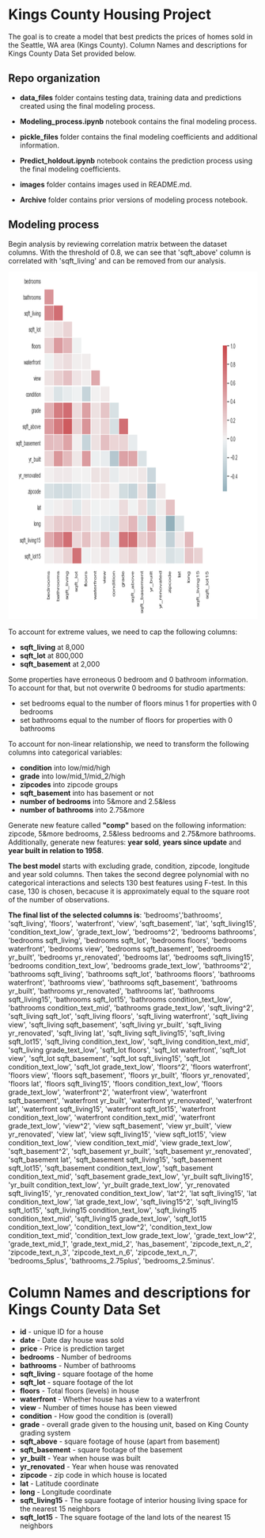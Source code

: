 # Kings County Housing Project

The goal is to create a model that best predicts the prices of homes sold in the Seattle, WA area (Kings County). Column Names and descriptions for Kings County Data Set provided below.


## Repo organization

- **data_files** folder contains testing data, training data and predictions created using the final modeling process.

- **Modeling_process.ipynb** notebook contains the final modeling process.  

- **pickle_files** folder contains the final modeling coefficients and additional information.  

- **Predict_holdout.ipynb** notebook contains the prediction process using the final modeling coefficients.

- **images** folder contains images used in README.md.

- **Archive** folder contains prior versions of modeling process notebook.


## Modeling process

Begin analysis by reviewing correlation matrix between the dataset columns. With the threshold of 0.8, we can see that 'sqft_above' column is correlated with 'sqft_living' and can be removed from our analysis.

<p align="center">
   <img width="900" height="700" src=images/correlation.png>
</p> 

To account for extreme values, we need to cap the following columns:
- **sqft_living** at 8,000
- **sqft_lot** at 800,000
- **sqft_basement** at 2,000


Some properties have erroneous 0 bedroom and 0 bathroom information. To account for that, but not overwrite 0 bedrooms for studio apartments:
- set bedrooms equal to the number of floors minus 1 for properties with 0 bedrooms
- set bathrooms equal to the number of floors for properties with 0 bathrooms


To account for non-linear relationship, we need to transform the following columns into categorical variables:
- **condition** into low/mid/high
- **grade** into low/mid_1/mid_2/high
- **zipcodes** into zipcode groups
- **sqft_basement** into has basement or not
- **number of bedrooms** into 5&more and 2.5&less
- **number of bathrooms** into 2.75&more


Generate new feature called **"comp"** based on the following information: zipcode, 5&more bedrooms, 2.5&less bedrooms and 2.75&more bathrooms. Additionally, generate new features: **year sold**, **years since update** and **year built in relation to 1958**.


**The best model** starts with excluding grade, condition, zipcode, longitude and year sold columns. Then takes the second degree polynomial with no categorical interactions and selects 130 best features using F-test. In this case, 130 is chosen, becacuse it is approximately equal to the square root of the number of observations.


**The final list of the selected columns is**: 'bedrooms','bathrooms', 'sqft_living', 'floors', 'waterfront', 'view', 'sqft_basement', 'lat', 'sqft_living15', 'condition_text_low', 'grade_text_low', 'bedrooms^2', 'bedrooms bathrooms', 'bedrooms sqft_living', 'bedrooms sqft_lot', 'bedrooms floors', 'bedrooms waterfront', 'bedrooms view', 'bedrooms sqft_basement', 'bedrooms yr_built', 'bedrooms yr_renovated', 'bedrooms lat', 'bedrooms sqft_living15', 'bedrooms condition_text_low', 'bedrooms grade_text_low', 'bathrooms^2', 'bathrooms sqft_living', 'bathrooms sqft_lot', 'bathrooms floors', 'bathrooms waterfront', 'bathrooms view', 'bathrooms sqft_basement', 'bathrooms yr_built', 'bathrooms yr_renovated', 'bathrooms lat', 'bathrooms sqft_living15', 'bathrooms sqft_lot15', 'bathrooms condition_text_low', 'bathrooms condition_text_mid', 'bathrooms grade_text_low', 'sqft_living^2', 'sqft_living sqft_lot', 'sqft_living floors', 'sqft_living waterfront', 'sqft_living view', 'sqft_living sqft_basement', 'sqft_living yr_built', 'sqft_living yr_renovated', 'sqft_living lat', 'sqft_living sqft_living15', 'sqft_living sqft_lot15', 'sqft_living condition_text_low', 'sqft_living condition_text_mid', 'sqft_living grade_text_low', 'sqft_lot floors', 'sqft_lot waterfront', 'sqft_lot view', 'sqft_lot sqft_basement', 'sqft_lot sqft_living15', 'sqft_lot condition_text_low', 'sqft_lot grade_text_low', 'floors^2', 'floors waterfront', 'floors view', 'floors sqft_basement', 'floors yr_built', 'floors yr_renovated', 'floors lat', 'floors sqft_living15', 'floors condition_text_low', 'floors grade_text_low', 'waterfront^2', 'waterfront view', 'waterfront sqft_basement', 'waterfront yr_built', 'waterfront yr_renovated', 'waterfront lat', 'waterfront sqft_living15', 'waterfront sqft_lot15', 'waterfront condition_text_low', 'waterfront condition_text_mid', 'waterfront grade_text_low', 'view^2', 'view sqft_basement', 'view yr_built', 'view yr_renovated', 'view lat', 'view sqft_living15', 'view sqft_lot15', 'view condition_text_low', 'view condition_text_mid', 'view grade_text_low', 'sqft_basement^2', 'sqft_basement yr_built', 'sqft_basement yr_renovated', 'sqft_basement lat', 'sqft_basement sqft_living15', 'sqft_basement sqft_lot15', 'sqft_basement condition_text_low', 'sqft_basement condition_text_mid', 'sqft_basement grade_text_low', 'yr_built sqft_living15', 'yr_built condition_text_low', 'yr_built grade_text_low', 'yr_renovated sqft_living15', 'yr_renovated condition_text_low', 'lat^2', 'lat sqft_living15', 'lat condition_text_low', 'lat grade_text_low', 'sqft_living15^2', 'sqft_living15 sqft_lot15', 'sqft_living15 condition_text_low', 'sqft_living15 condition_text_mid', 'sqft_living15 grade_text_low', 'sqft_lot15 condition_text_low', 'condition_text_low^2', 'condition_text_low condition_text_mid', 'condition_text_low grade_text_low', 'grade_text_low^2', 'grade_text_mid_1', 'grade_text_mid_2', 'has_basement', 'zipcode_text_n_2', 'zipcode_text_n_3', 'zipcode_text_n_6', 'zipcode_text_n_7', 'bedrooms_5plus', 'bathrooms_2.75plus', 'bedrooms_2.5minus'.


# Column Names and descriptions for Kings County Data Set
* **id** - unique ID for a house
* **date** - Date day house was sold
* **price** - Price is prediction target
* **bedrooms** - Number of bedrooms
* **bathrooms** - Number of bathrooms
* **sqft_living** - square footage of the home
* **sqft_lot** - square footage of the lot
* **floors** - Total floors (levels) in house
* **waterfront** - Whether house has a view to a waterfront
* **view** - Number of times house has been viewed
* **condition** - How good the condition is (overall)
* **grade** - overall grade given to the housing unit, based on King County grading system
* **sqft_above** - square footage of house (apart from basement)
* **sqft_basement** - square footage of the basement
* **yr_built** - Year when house was built
* **yr_renovated** - Year when house was renovated
* **zipcode** - zip code in which house is located
* **lat** - Latitude coordinate
* **long** - Longitude coordinate
* **sqft_living15** - The square footage of interior housing living space for the nearest 15 neighbors
* **sqft_lot15** - The square footage of the land lots of the nearest 15 neighbors
